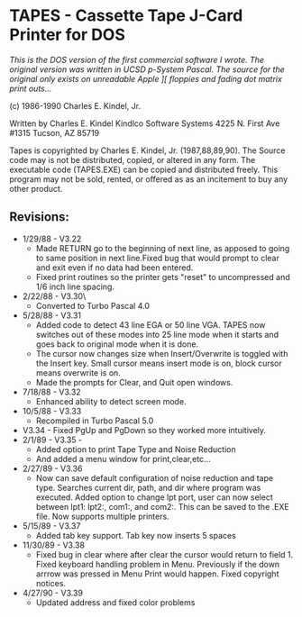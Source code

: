 # TAPES - Cassette Tape J-Card Printer for DOS

_This is the DOS version of the first commercial software I wrote. The original version was written in UCSD p-System Pascal. The source for the original only exists on unreadable Apple ][ floppies and fading dot matrix print outs..._

(c) 1986-1990 Charles E. Kindel, Jr. 

Written by Charles E. Kindel 
 Kindlco Software Systems 
 4225 N. First Ave #1315 
 Tucson, AZ 85719 

Tapes is copyrighted by Charles E. Kindel, Jr. (1987,88,89,90). The Source code may is not be distributed, copied, or altered in any form. The executable code (TAPES.EXE) can be copied and distributed freely. This program may not be sold, rented, or offered as as an incitement to buy any other product.

## Revisions:

* 1/29/88 - V3.22
  * Made RETURN go to the beginning of next line, as apposed to going to same position in next line.Fixed bug that would prompt to clear and exit even if no data had been entered.
  * Fixed print routines so the printer gets "reset" to uncompressed and 1/6 inch line spacing. 
* 2/22/88 - V3.30\
  * Converted to Turbo Pascal 4.0
* 5/28/88 - V3.31 
  * Added code to detect 43 line EGA or 50 line VGA. TAPES now switches out of these modes into 25 line mode when it starts and goes back to original mode when it is done.
  * The cursor now changes size when Insert/Overwrite is toggled with the Insert key. Small cursor means insert mode is on, block cursor means overwrite is on. 
  * Made the prompts for Clear, and Quit open windows. 
* 7/18/88 - V3.32
  * Enhanced ability to detect screen mode.
* 10/5/88 - V3.33
  * Recompiled in Turbo Pascal 5.0 
* V3.34 - Fixed PgUp and PgDown so they worked more intuitively.
* 2/1/89 - V3.35 - 
  * Added option to print Tape Type and Noise Reduction
  * And added a menu window for print,clear,etc...
* 2/27/89 - V3.36
  * Now can save default configuration of noise reduction and tape type. Searches current dir, path, and dir where program was executed. Added option to change lpt port, user can now select between lpt1: lpt2:, com1:, and com2:. This can be saved to the .EXE file. Now supports multiple printers. 
* 5/15/89 - V3.37
  * Added tab key support. Tab key now inserts 5 spaces 
* 11/30/89 - V3.38
  * Fixed bug in clear where after clear the cursor would return to field 1. Fixed keyboard handling problem in Menu. Previously if the down arrrow was pressed in Menu Print would happen. Fixed copyright notices. 
* 4/27/90 - V3.39
  * Updated address and fixed color problems 
